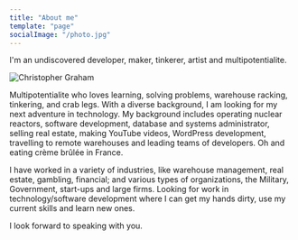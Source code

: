 ```yaml
---
title: "About me"
template: "page"
socialImage: "/photo.jpg"
---
```


I'm an undiscovered developer, maker, tinkerer, artist and multipotentialite.

![Christopher Graham](/media/profile.jpg)

Multipotentialite who loves learning, solving problems, warehouse racking, tinkering, and crab legs. With a diverse background, I am looking for my next adventure in technology. My background includes operating nuclear reactors, software development, database and systems administrator, selling real estate, making YouTube videos, WordPress development, travelling to remote warehouses and leading teams of developers. Oh and eating crème brûlée in France.

I have worked in a variety of industries, like warehouse management, real estate, gambling, financial; and various types of organizations, the Military, Government, start-ups and large firms. Looking for work in technology/software development where I can get my hands dirty, use my current skills and learn new ones.

I look forward to speaking with you.